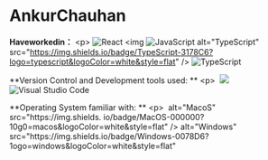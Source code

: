 # AnkurChauhan
**Haveworkedin：**
<р>
<img
alt="React" src="https://img.shields.io/badge/React-61DAFB?logo=react&logoColor=white&style=flat" />
<img
<img
alt="JavaScript" src="https://img.shields.io/badge/JavaScript-F7DF1E?logo=javascript&logoColor-white&style=flat" />
alt="TypeScript" src="https://img.shields.io/badge/TypeScript-3178C6?logo=typescript&logoColor=white&style=flat" />
<img
alt="TypeScript" src="https://img.shields.io/badge/Node.js-339933?logo=node.js&logoColor=white&style=flat" />

</p>
**Version Control and Development tools used: **
<р>
<img alt-"Git" src-"https://img.shields. io/badge/Git-F05032?1ogo=git&logoColor-white&style=flat" />
<img
alt-"GitHub" src="https://img.shields.io/badge/GitHub-181717?10g0-github&logoColor-white&style-flat" />
<img
alt="Visual Studio Code" src="https://img.shields. io/badge/Visual Studio Code-007ACC?logo=visual+studio+code&logoColor=white&style=flat" />
</p>
**Operating System familiar with: **
<р>
<img
<imo
</p> alt="MacoS" src="https://img.shields. io/badge/MacOS-000000?10g0=macos&logoColor=white&style=flat" />
alt="Windows" src="https://img.shields.io/badge/Windows-0078D6?1ogo=windows&logoColor=white&style=flat"
